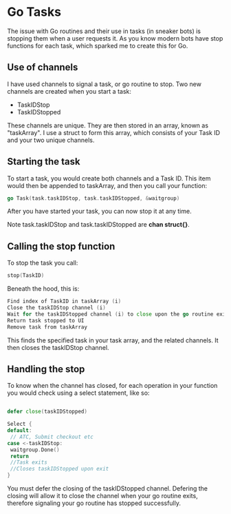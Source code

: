 # Go Tasks

The issue with Go routines and their use in tasks (in sneaker bots) is stopping them when a user requests it. As you know modern bots have stop functions for each task, which sparked me to create this for Go.

## Use of channels

I have used channels to signal a task, or go routine to stop. Two new channels are created when you start a task:
 - TaskIDStop
 - TaskIDStopped

These channels are unique. They are then stored in an array, known as "taskArray". I use a struct to form this array, which consists of your Task ID and your two unique channels. 

## Starting the task
To start a task, you would create both channels and a Task ID. This item would then be appended to taskArray, and then you call your function:
```go
go Task(task.taskIDStop, task.taskIDStopped, &waitgroup)
```
After you have started your task, you can now stop it at any time.

Note task.taskIDStop and task.taskIDStopped are **chan struct{}**.

## Calling the stop function

To stop the task you call: 
```go
stop(TaskID)
```

Beneath the hood, this is:
```go
Find index of TaskID in taskArray (i)
Close the taskIDStop channel (i)
Wait for the taskIDStopped channel (i) to close upon the go routine exit
Return task stopped to UI
Remove task from taskArray
```
This finds the specified task in your task array, and the related channels. It then closes the taskIDStop channel. 

## Handling the stop
To know when the channel has closed, for each operation in your function you would check using a select statement, like so:
```go

defer close(taskIDStopped)

Select {
default:
 // ATC, Submit checkout etc
case <-taskIDStop:
 waitgroup.Done()
 return
 //Task exits
 //Closes taskIDStopped upon exit
}
```
You must defer the closing of the taskIDStopped channel. Defering the closing will allow it to close the channel when your go routine exits, therefore signaling your go routine has stopped successfully.
